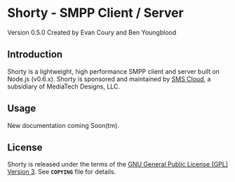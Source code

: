 Shorty - SMPP Client / Server
================================
Version 0.5.0 Created by Evan Coury and Ben Youngblood


Introduction
------------
Shorty is a lightweight, high performance SMPP client and server built on Node.js 
(v0.6.x). Shorty is sponsored and maintained by 
[SMS Cloud](http://www.smscloud.com/), a subsidiary of MediaTech Designs, LLC.

Usage
-----
New documentation coming Soon(tm).

License
-------
Shorty is released under the terms of the [GNU General Public License (GPL) Version 3](http://en.wikipedia.org/wiki/GNU_General_Public_License). See **`COPYING`** file for details.

